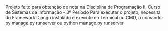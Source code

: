 Projeto feito para obtenção de nota na Disciplina de Programação II, Curso de Sistemas de Informação - 3º Período
Para executar o projeto, necessita do Framework Django instalado e execute no Terminal ou CMD, o comando: py manage.py runserver ou python manage.py runserver
